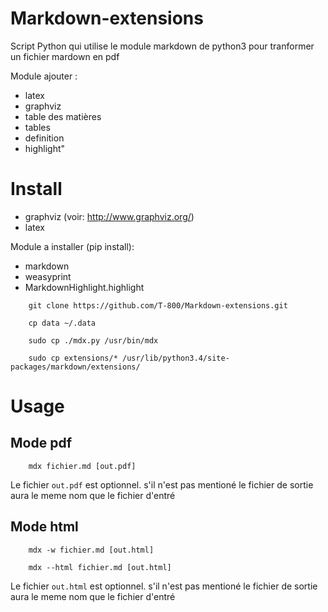 Markdown-extensions
===================

Script Python qui utilise le module markdown de python3 pour tranformer un fichier mardown en pdf

Module ajouter :
* latex
* graphviz
* table des matières
* tables
* definition
* highlight"

# Install

* graphviz (voir: http://www.graphviz.org/)
* latex

Module a installer (pip install):
* markdown
* weasyprint
* MarkdownHighlight.highlight

```
    git clone https://github.com/T-800/Markdown-extensions.git

    cp data ~/.data

    sudo cp ./mdx.py /usr/bin/mdx

    sudo cp extensions/* /usr/lib/python3.4/site-packages/markdown/extensions/

```
# Usage

## Mode pdf

```
    mdx fichier.md [out.pdf]
```

Le fichier ```out.pdf``` est optionnel. s'il n'est pas mentioné le fichier de sortie aura le meme nom que le fichier d'entré


## Mode html

```
    mdx -w fichier.md [out.html]
```


```
    mdx --html fichier.md [out.html]
```

Le fichier ```out.html``` est optionnel. s'il n'est pas mentioné le fichier de sortie aura le meme nom que le fichier d'entré
